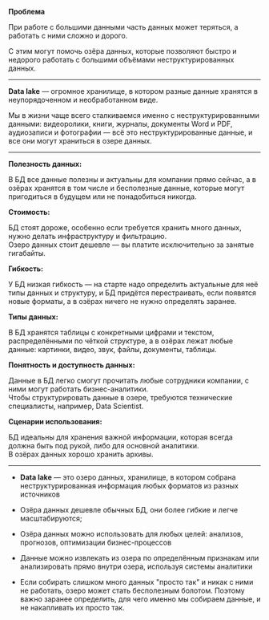 **Проблема**

При работе с большими данными часть данных может теряться, а работать с ними сложно и дорого.

С этим могут помочь озёра данных, которые позволяют быстро и недорого работать с большими объёмами неструктурированных данных.

---

**Data lake** — огромное хранилище, в котором разные данные хранятся в неупорядоченном и необработанном виде.

Мы в жизни чаще всего сталкиваемся именно с неструктурированными данными: видеоролики, книги, журналы, документы Word и PDF, аудиозаписи и фотографии — всё это неструктурированные данные, и все они могут храниться в озере данных.

---

**Полезность данных:**

В БД все данные полезны и актуальны для компании прямо сейчас, а в озёрах хранятся в том числе и бесполезные данные, которые могут пригодиться в будущем или не понадобиться никогда.

**Стоимость:**

БД стоят дороже, особенно если требуется хранить много данных, нужно делать инфраструктуру и фильтрацию.  
Озеро данных стоит дешевле — вы платите исключительно за занятые гигабайты.

**Гибкость:**

У БД низкая гибкость — на старте надо определить актуальные для неё типы данных и структуру, и БД придётся перестраивать, если появятся новые форматы, а в озёрах ничего не нужно определять заранее.

**Типы данных:**

В БД хранятся таблицы с конкретными цифрами и текстом, распределёнными по чёткой структуре, а в озёрах лежат любые данные: картинки, видео, звук, файлы, документы, таблицы.

**Понятность и доступность данных:**

Данные в БД легко смогут прочитать любые сотрудники компании, с ними могут работать бизнес-аналитики.  
Чтобы структурировать данные в озере, требуются технические специалисты, например, Data Scientist.

**Сценарии использования:**

БД идеальны для хранения важной информации, которая всегда должна быть под рукой, либо для основной аналитики.  
В озёрах данных хорошо хранить архивы.

---

- **Data lake** — это озеро данных, хранилище, в котором собрана неструктурированная информация любых форматов из разных источников

- Озёра данных дешевле обычных БД, они более гибкие и легче масштабируются;

- Озёра данных можно использовать для любых целей: анализов, прогнозов, оптимизации бизнес-процессов

- Данные можно извлекать из озера по определённым признакам или анализировать прямо внутри озера, используя системы аналитики

- Если собирать слишком много данных "просто так" и никак с ними не работать, озеро может стать бесполезным болотом. Поэтому важно заранее определить, для чего именно мы собираем данные, и не накапливать их просто так.